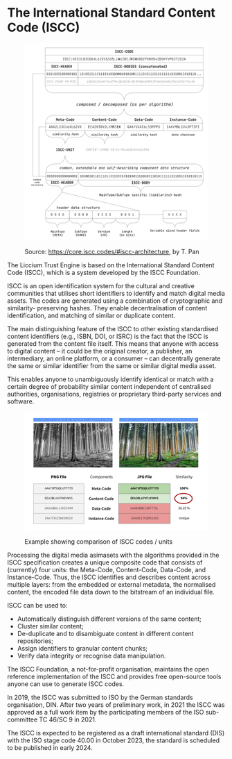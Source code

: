 # The International Standard Content Code (ISCC)

<figure><img src="../.gitbook/assets/iscc-codec-light.png" alt=""><figcaption><p>Source: <a href="https://core.iscc.codes/#iscc-architecture">https://core.iscc.codes/#iscc-architecture</a>, by T. Pan</p></figcaption></figure>

The Liccium Trust Engine is based on the International Standard Content Code (ISCC), which is a system developed by the ISCC Foundation.

ISCC is an open identification system for the cultural and creative communities that utilises short identifiers to identify and match digital media assets. The codes are generated using a combination of cryptographic and similarity- preserving hashes. They enable decentralisation of content identification, and matching of similar or duplicate content.

The main distinguishing feature of the ISCC to other existing standardised content identifiers (e.g., ISBN, DOI, or ISRC) is the fact that the ISCC is generated from the content file itself. This means that anyone with access to digital content – it could be the original creator, a publisher, an intermediary, an online platform, or a consumer – can decentrally generate the same or similar identifier from the same or similar digital media asset.

This enables anyone to unambiguously identify identical or match with a certain degree of probability similar content independent of centralised authorities, organisations, registries or proprietary third-party services and software.

<figure><img src="../.gitbook/assets/Forrest-Slide.png" alt=""><figcaption><p>Example showing comparison of ISCC codes / units</p></figcaption></figure>

Processing the digital media asimasets with the algorithms provided in the ISCC specification creates a unique composite code that consists of (currently) four units: the Meta-Code, Content-Code, Data-Code, and Instance-Code. Thus, the ISCC identifies and describes content across multiple layers: from the embedded or external metadata, the normalised content, the encoded file data down to the bitstream of an individual file.

ISCC can be used to:

* Automatically distinguish different versions of the same content;
* Cluster similar content;
* De-duplicate and to disambiguate content in different content repositories;
* Assign identifiers to granular content chunks;
* Verify data integrity or recognise data manipulation.

The ISCC Foundation, a not-for-profit organisation, maintains the open reference implementation of the ISCC and provides free open-source tools anyone can use to generate ISCC codes.

In 2019, the ISCC was submitted to ISO by the German standards organisation, DIN. After two years of preliminary work, in 2021 the ISCC was approved as a full work item by the participating members of the ISO sub-committee TC 46/SC 9 in 2021.

The ISCC is expected to be registered as a draft international standard (DIS) with the ISO stage code 40.00 in October 2023, the standard is scheduled to be published in early 2024.
